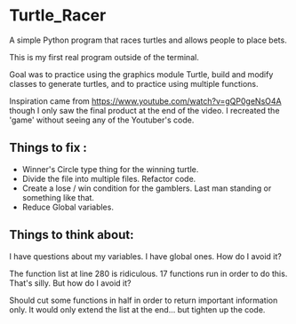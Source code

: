 # Turtle_Racer

A simple Python program that races turtles and allows people to place bets. 

This is my first real program outside of the terminal.

Goal was to practice using the graphics module Turtle, build and modify classes to generate turtles, and to practice using multiple functions.  

Inspiration came from https://www.youtube.com/watch?v=gQP0geNsO4A though I only saw the final product at the end of the video.  I recreated the 'game' without seeing any of the Youtuber's code. 

## Things to fix : 
* Winner's Circle type thing for the winning turtle.
* Divide the file into multiple files.  Refactor code.
* Create a lose / win condition for the gamblers.  Last man standing or something like that. 
* Reduce Global variables. 

## Things to think about:

I have questions about my variables.  I have global ones.   How do I avoid it?  

The function list at line 280 is ridiculous. 17 functions run in order to do this.  
That's silly.  But how do I avoid it?

Should cut some functions in half in order to return important information only. It would only extend the list at the end... but tighten up the code.










